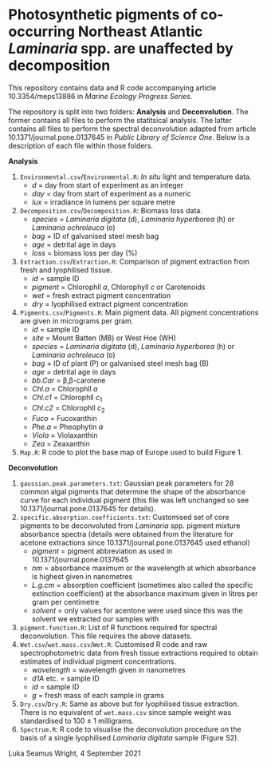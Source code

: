 # Photosynthetic pigments of co-occurring Northeast Atlantic *Laminaria* spp. are unaffected by decomposition
This repository contains data and R code accompanying article 10.3354/meps13886 in *Marine Ecology Progress Series*.

The repository is split into two folders: **Analysis** and **Deconvolution**. The former contains all files to perform the statitsical analysis. The latter contains all files to perform the spectral deconvolution adapted from article 10.1371/journal.pone.0137645 in *Public Library of Science One*. Below is a description of each file within those folders.

**Analysis**
1. `Environmental.csv`/`Environmental.R`: *In situ* light and temperature data.
    - *d* = day from start of experiment as an integer
    - *day* = day from start of experiment as a numeric
    - *lux* = irradiance in lumens per square metre
2. `Decomposition.csv`/`Decomposition.R`: Biomass loss data.
    - *species* = *Laminaria digitata* (d), *Laminaria hyperborea* (h) or *Laminaria ochroleuca* (o)
    - *bag* = ID of galvanised steel mesh bag
    - *age* = detrital age in days
    - *loss* = biomass loss per day (%)
3. `Extraction.csv`/`Extraction.R`: Comparison of pigment extraction from fresh and lyophilised tissue.
    - *id* = sample ID
    - *pigment* = Chlorophll *a*, Chlorophyll *c* or Carotenoids
    - *wet* = fresh extract pigment concentration
    - *dry* = lyophilised extract pigment concentration
4. `Pigments.csv`/`Pigments.R`: Main pigment data. All pigment concentrations are given in micrograms per gram.
    - *id* = sample ID
    - *site* = Mount Batten (MB) or West Hoe (WH)
    - *species* = *Laminaria digitata* (d), *Laminaria hyperborea* (h) or *Laminaria ochroleuca* (o)
    - *bag* = ID of plant (P) or galvanised steel mesh bag (B)
    - *age* = detrital age in days
    - *bb.Car* = β,β-carotene
    - *Chl.a* = Chlorophll *a*
    - *Chl.c1* = Chlorophll *c*<sub>1</sub>
    - *Chl.c2* = Chlorophll *c*<sub>2</sub>
    - *Fuco* = Fucoxanthin
    - *Phe.a* = Pheophytin *a*
    - *Viola* = Violaxanthin
    - *Zea* = Zeaxanthin
5. `Map.R`: R code to plot the base map of Europe used to build Figure 1.

**Deconvolution**
1. `gaussian.peak.parameters.txt`: Gaussian peak parameters for 28 common algal pigments that determine the shape of the absorbance curve for each individual pigment (this file was left unchanged so see 10.1371/journal.pone.0137645 for details).
2. `specific.absorption.coefficients.txt`: Customised set of core pigments to be deconvoluted from *Laminaria* spp. pigment mixture absorbance spectra (details were obtained from the literature for acetone extractions since 10.1371/journal.pone.0137645 used ethanol)
    - *pigment* = pigment abbreviation as used in 10.1371/journal.pone.0137645
    - *nm* = absorbance maximum or the wavelength at which absorbance is highest given in nanometres
    - *L.g.cm* = absorption coefficient (sometimes also called the specific extinction coefficient) at the absorbance maximum given in litres per gram per centimetre
    - *solvent* = only values for acentone were used since this was the solvent we extracted our samples with
3. `pigment.function.R`: List of R functions required for spectral deconvolution. This file requires the above datasets.
4. `Wet.csv`/`wet.mass.csv`/`Wet.R`: Customised R code and raw spectrophotometric data from fresh tissue extractions required to obtain estimates of individual pigment concentrations.
    - *wavelength* = wavelength given in nanometres
    - *d1A* etc. = sample ID
    - *id* = sample ID
    - *g* = fresh mass of each sample in grams
5. `Dry.csv`/`Dry.R`: Same as above but for lyophilised tissue extraction. There is no equivalent of `wet.mass.csv` since sample weight was standardised to 100 ± 1 milligrams.
6. `Spectrum.R`: R code to visualise the deconvolution procedure on the basis of a single lyophilised *Laminaria digitata* sample (Figure S2). 

Luka Seamus Wright, 4 September 2021
